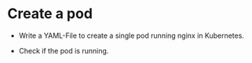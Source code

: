# Create a pod

- Write a YAML-File to create a single pod running nginx in Kubernetes.

- Check if the pod is running.